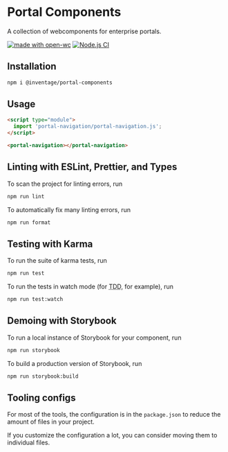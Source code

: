 # Portal Components

A collection of webcomponents for enterprise portals.

[![made with open-wc](https://img.shields.io/badge/made%20with-open--wc-%23217ff9)](https://open-wc.org)
[![Node.js CI](https://github.com/inventage/portal-components/workflows/Node.js%20CI/badge.svg)](https://github.com/inventage/portal-components/actions?query=workflow%3A%22Node.js+CI%22)

## Installation

```bash
npm i @inventage/portal-components
```

## Usage

```html
<script type="module">
  import 'portal-navigation/portal-navigation.js';
</script>

<portal-navigation></portal-navigation>
```

## Linting with ESLint, Prettier, and Types

To scan the project for linting errors, run

```bash
npm run lint
```

To automatically fix many linting errors, run

```bash
npm run format
```

## Testing with Karma

To run the suite of karma tests, run

```bash
npm run test
```

To run the tests in watch mode (for <abbr title="test driven development">TDD</abbr>, for example), run

```bash
npm run test:watch
```

## Demoing with Storybook

To run a local instance of Storybook for your component, run

```bash
npm run storybook
```

To build a production version of Storybook, run

```bash
npm run storybook:build
```

## Tooling configs

For most of the tools, the configuration is in the `package.json` to reduce the amount of files in your project.

If you customize the configuration a lot, you can consider moving them to individual files.
